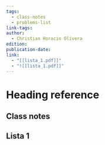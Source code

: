 ```yaml
---
tags:
  - class-notes
  - problems-list
link-tags: 
author:
  - Christian Horacio Olivera
edition: 
publication-date: 
link:
  - "[[lista_1.pdf]]"
  - "![[lista_1.pdf]]"
---
```

# Heading reference
## Class notes

## Lista 1


